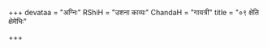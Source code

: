 +++
devataa = "अग्निः"
RShiH = "उशना काव्यः"
ChandaH = "गायत्री"
title = "०९ क्षेति क्षेमेभिः"

+++
